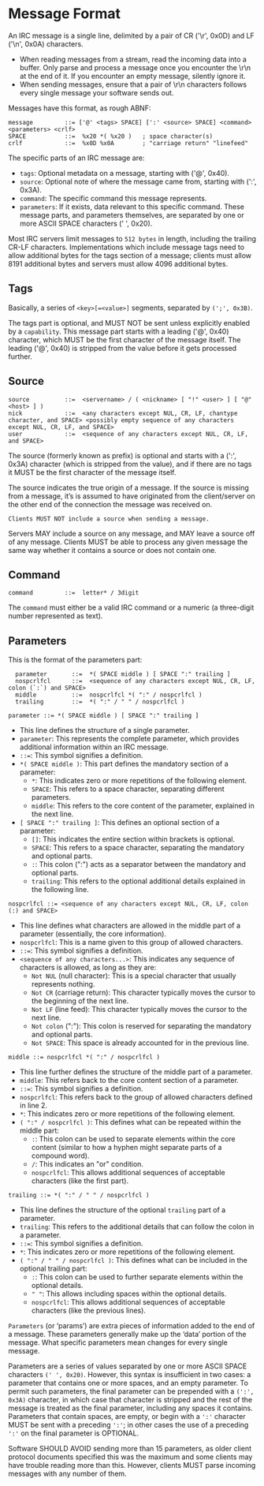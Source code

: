 # Message Format

An IRC message is a single line, delimited by a pair of CR ('\r', 0x0D) and LF ('\n', 0x0A) characters.

- When reading messages from a stream, read the incoming data into a buffer. Only parse and process a message once you encounter the \r\n at the end of it. If you encounter an empty message, silently ignore it.
- When sending messages, ensure that a pair of \r\n characters follows every single message your software sends out.

Messages have this format, as rough ABNF:
```
message         ::= ['@' <tags> SPACE] [':' <source> SPACE] <command> <parameters> <crlf>
SPACE           ::=  %x20 *( %x20 )   ; space character(s)
crlf            ::=  %x0D %x0A        ; "carriage return" "linefeed"
```
The specific parts of an IRC message are:

- `tags`: Optional metadata on a message, starting with ('@', 0x40).
- `source`: Optional note of where the message came from, starting with (':', 0x3A).
- `command`: The specific command this message represents.
- `parameters`: If it exists, data relevant to this specific command.
These message parts, and parameters themselves, are separated by one or more ASCII SPACE characters (' ', 0x20).

Most IRC servers limit messages to `512 bytes` in length, including the trailing CR-LF characters. Implementations which include message tags need to allow additional bytes for the tags section of a message; clients must allow 8191 additional bytes and servers must allow 4096 additional bytes.

## Tags

Basically, a series of `<key>[=<value>]` segments, separated by `(';', 0x3B)`.

The tags part is optional, and MUST NOT be sent unless explicitly enabled by a `capability`. This message part starts with a leading ('@', 0x40) character, which MUST be the first character of the message itself. The leading ('@', 0x40) is stripped from the value before it gets processed further.

## Source
```
source          ::=  <servername> / ( <nickname> [ "!" <user> ] [ "@" <host> ] )
nick            ::=  <any characters except NUL, CR, LF, chantype character, and SPACE> <possibly empty sequence of any characters except NUL, CR, LF, and SPACE>
user            ::=  <sequence of any characters except NUL, CR, LF, and SPACE>
```
The source (formerly known as prefix) is optional and starts with a (':', 0x3A) character (which is stripped from the value), and if there are no tags it MUST be the first character of the message itself.

The source indicates the true origin of a message. If the source is missing from a message, it’s is assumed to have originated from the client/server on the other end of the connection the message was received on.
```
Clients MUST NOT include a source when sending a message.
```
Servers MAY include a source on any message, and MAY leave a source off of any message. Clients MUST be able to process any given message the same way whether it contains a source or does not contain one.

## Command
```
command         ::=  letter* / 3digit
```
The `command` must either be a valid IRC command or a numeric (a three-digit number represented as text).


## Parameters

This is the format of the parameters part:
```
  parameter       ::=  *( SPACE middle ) [ SPACE ":" trailing ]
  nospcrlfcl      ::=  <sequence of any characters except NUL, CR, LF, colon (`:`) and SPACE>
  middle          ::=  nospcrlfcl *( ":" / nospcrlfcl )
  trailing        ::=  *( ":" / " " / nospcrlfcl )
```

```
parameter ::= *( SPACE middle ) [ SPACE ":" trailing ]
```

- This line defines the structure of a single parameter.
- `parameter`: This represents the complete parameter, which provides additional information within an IRC message.
- `::=`: This symbol signifies a definition.
- `*( SPACE middle )`: This part defines the mandatory section of a parameter:
    - `*`: This indicates zero or more repetitions of the following element.
    - `SPACE`: This refers to a space character, separating different parameters.
    - `middle`: This refers to the core content of the parameter, explained in the next line.
- `[ SPACE ":" trailing ]`: This defines an optional section of a parameter:
    - `[]`: This indicates the entire section within brackets is optional.
    - `SPACE`: This refers to a space character, separating the mandatory and optional parts.
    - `:`: This colon (":") acts as a separator between the mandatory and optional parts.
    - `trailing`: This refers to the optional additional details explained in the following line.

```
nospcrlfcl ::= <sequence of any characters except NUL, CR, LF, colon (:) and SPACE>
```

- This line defines what characters are allowed in the middle part of a parameter (essentially, the core information).
- `nospcrlfcl`: This is a name given to this group of allowed characters.
- `::=`: This symbol signifies a definition.
- `<sequence of any characters...>`: This indicates any sequence of characters is allowed, as long as they are:
    - `Not NUL` (null character): This is a special character that usually represents nothing.
    - `Not CR` (carriage return): This character typically moves the cursor to the beginning of the next line.
    - `Not LF` (line feed): This character typically moves the cursor to the next line.
    - `Not colon` (":"): This colon is reserved for separating the mandatory and optional parts.
    - `Not SPACE`: This space is already accounted for in the previous line.

```
middle ::= nospcrlfcl *( ":" / nospcrlfcl )
```
- This line further defines the structure of the middle part of a parameter.
- `middle`: This refers back to the core content section of a parameter.
- `::=`: This symbol signifies a definition.
- `nospcrlfcl`: This refers back to the group of allowed characters defined in line 2.
- `*`: This indicates zero or more repetitions of the following element.
- `( ":" / nospcrlfcl )`: This defines what can be repeated within the middle part:
    - `:`: This colon can be used to separate elements within the core content (similar to how a hyphen might separate parts of a compound word).
    - `/`: This indicates an "or" condition.
    - `nospcrlfcl`: This allows additional sequences of acceptable characters (like the first part).


```
trailing ::= *( ":" / " " / nospcrlfcl )
```

- This line defines the structure of the optional `trailing` part of a parameter.
- `trailing`: This refers to the additional details that can follow the colon in a parameter.
- `::=`: This symbol signifies a definition.
- `*`: This indicates zero or more repetitions of the following element.
- `( ":" / " " / nospcrlfcl )`: This defines what can be included in the optional trailing part:
    - `:`: This colon can be used to further separate elements within the optional details.
    - `" "`: This allows including spaces within the optional details.
    - `nospcrlfcl`: This allows additional sequences of acceptable characters (like the previous lines).



`Parameters` (or ‘params’) are extra pieces of information added to the end of a message. These parameters generally make up the ‘data’ portion of the message. What specific parameters mean changes for every single message.

Parameters are a series of values separated by one or more ASCII SPACE characters `(' ', 0x20)`. However, this syntax is insufficient in two cases: a parameter that contains one or more spaces, and an empty parameter. To permit such parameters, the final parameter can be prepended with a `(':', 0x3A)` character, in which case that character is stripped and the rest of the message is treated as the final parameter, including any spaces it contains. Parameters that contain spaces, are empty, or begin with a `':'` character MUST be sent with a preceding `':'`; in other cases the use of a preceding `':'` on the final parameter is OPTIONAL.

Software SHOULD AVOID sending more than 15 parameters, as older client protocol documents specified this was the maximum and some clients may have trouble reading more than this. However, clients MUST parse incoming messages with any number of them.